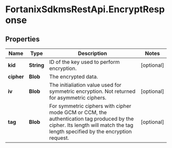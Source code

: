 # FortanixSdkmsRestApi.EncryptResponse

## Properties
Name | Type | Description | Notes
------------ | ------------- | ------------- | -------------
**kid** | **String** | ID of the key used to perform encryption. | [optional] 
**cipher** | **Blob** | The encrypted data. | 
**iv** | **Blob** | The initialiation value used for symmetric encryption. Not returned for asymmetric ciphers. | [optional] 
**tag** | **Blob** | For symmetric ciphers with cipher mode GCM or CCM, the authentication tag produced by the cipher. Its length will match the tag length specified by the encryption request.  | [optional] 


